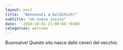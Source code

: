```yaml
---
layout: post
title:  "Benvenuti a Goldshish!"
subtitle: "Un nuovo inizio"
date:   2018-10-01 21:00:00 +0200
categories: welcome
---
```


Buonsalve!
Questo sito nasce dalle ceneri del vecchio.
